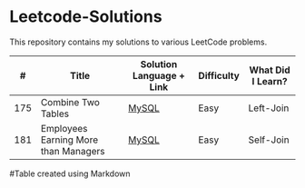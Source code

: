 # Leetcode-Solutions
This repository contains my solutions to various LeetCode problems. 

| #      | Title                               | Solution Language + Link | Difficulty | What Did I Learn? |
|--------|-------------------------------------|--------------------------|------------|-------------------|
| 175    | Combine Two Tables                   | [MySQL](https://leetcode.com/problems/combine-two-tables/description/)                    | Easy       | Left-Join         |
| 181    | Employees Earning More than Managers | [MySQL](https://leetcode.com/problems/employees-earning-more-than-their-managers/description/)             | Easy     | Self-Join|

#Table created using Markdown
